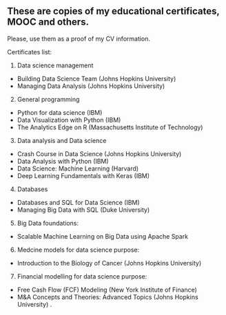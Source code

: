 ## These are copies of my educational certificates, MOOC and others.
Please, use them as a proof of my CV information.

Certificates list:
1. Data science management
- Building Data Science Team (Johns Hopkins University)
- Managing Data Analysis (Johns Hopkins University)
2. General programming
- Python for data science (IBM)
- Data Visualization with Python (IBM)
- The Analytics Edge on R (Massachusetts Institute of Technology)
3. Data analysis and Data science
- Crash Course in Data Science (Johns Hopkins University)
- Data Analysis with Python (IBM)
- Data Science: Machine Learning (Harvard)
- Deep Learning Fundamentals with Keras (IBM)
4. Databases
- Databases and SQL for Data Science (IBM)
- Managing Big Data with SQL (Duke University)
5. Big Data foundations:
- Scalable Machine Learning on Big Data using Apache Spark
6. Medcine models for data science purpose:
- Introduction to the Biology of Cancer (Johns Hopkins University)
7. Financial modelling for data science purpose:
- Free Cash Flow (FCF) Modeling (New York Institute of Finance)
- M&A Concepts and Theories: Advanced Topics (Johns Hopkins University)
.
